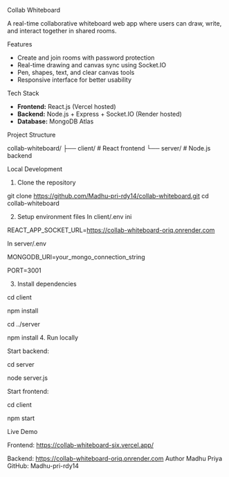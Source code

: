  Collab Whiteboard

A real-time collaborative whiteboard web app where users can draw, write, and interact together in shared rooms.

Features

- Create and join rooms with password protection
- Real-time drawing and canvas sync using Socket.IO
- Pen, shapes, text, and clear canvas tools
- Responsive interface for better usability

Tech Stack

- **Frontend:** React.js (Vercel hosted)
- **Backend:** Node.js + Express + Socket.IO (Render hosted)
- **Database:** MongoDB Atlas

Project Structure

collab-whiteboard/
├── client/ # React frontend
└── server/ # Node.js backend

 Local Development

 1. Clone the repository

git clone https://github.com/Madhu-pri-rdy14/collab-whiteboard.git
cd collab-whiteboard

2. Setup environment files
In client/.env
ini

REACT_APP_SOCKET_URL=https://collab-whiteboard-oriq.onrender.com

In server/.env


MONGODB_URI=your_mongo_connection_string

PORT=3001

3. Install dependencies

cd client

npm install

cd ../server

npm install
4. Run locally

Start backend:

cd server

node server.js

Start frontend:

cd client

npm start

 Live Demo
 
Frontend: https://collab-whiteboard-six.vercel.app/

Backend: https://collab-whiteboard-oriq.onrender.com
 Author
Madhu Priya
GitHub: Madhu-pri-rdy14
